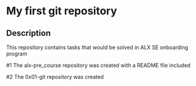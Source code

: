 # My first git repository

## Description

This repository contains tasks that would be solved in ALX SE onboarding program

#1 The alx-pre_course repository was created with a README file included

#2 The 0x01-git repository was created
